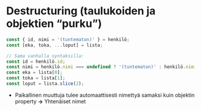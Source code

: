 # Destructuring \(taulukoiden ja objektien “purku”\)

```javascript
const { id, nimi = '(tuntematon)' } = henkilö;
const [eka, toka, ...loput] = lista;

// Sama vanhalla syntaksilla:
const id = henkilö.id;
const nimi = henkilö.nimi === undefined ? '(tuntematon)' : henkilö.nimi;
const eka = lista[0];
const toka = lista[1];
const loput = lista.slice(2);
```

* Paikallinen muuttuja tulee automaattisesti nimettyä samaksi kuin objektin property **→** Yhtenäiset nimet

